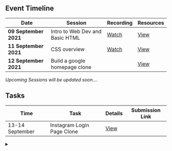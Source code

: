 ## Event Timeline

|Date|Session|Recording|Resources|
|------------|--------------|--------|-------|
|**09 September 2021**|Intro to Web Dev and Basic HTML|[Watch](https://youtu.be/xx_M5u2LgYc)|[View](/part1/README.md)|
|**11 September 2021**|CSS overview|[Watch](https://youtu.be/dsfgHjP7pJU)|[View](/part2/README.md)|
|**12 September 2021**|Build a google homepage clone||[View](/part3/README.md)|

*Upcoming Sessions will be updated soon....*


## Tasks

|Time|Task|Details|Submission Link|
|-----|-----|-----|-----|
|13-14 September|Instagram Login Page Clone|[View](/task1/README.md)|


<details><summary></summary>Thank You<script async src="https://cdn.splitbee.io/sb.js"></script></details>
